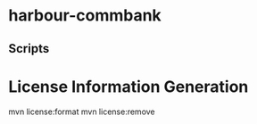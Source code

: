 # harbour-commbank





## Scripts

# License Information Generation
mvn license:format
mvn license:remove
